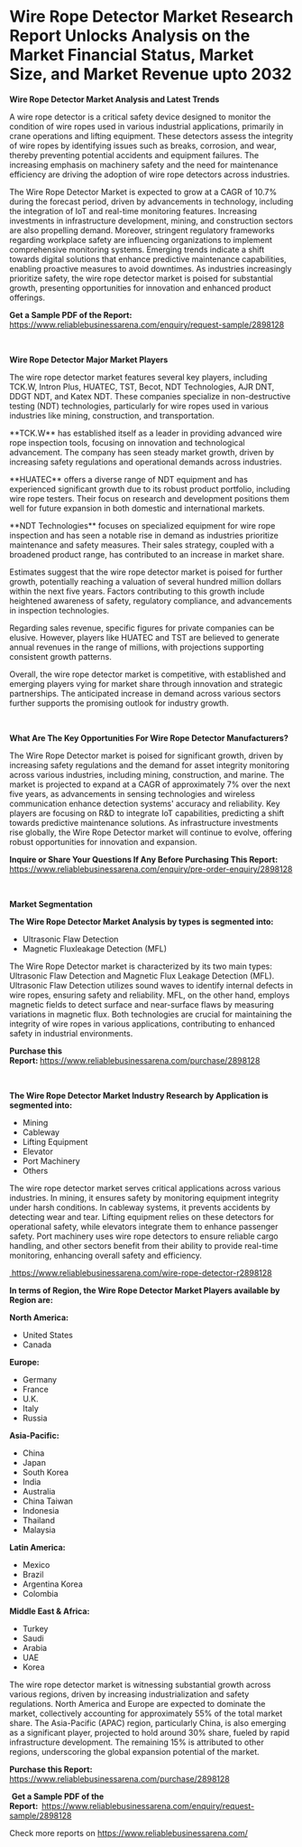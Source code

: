 <p><h1>Wire Rope Detector Market Research Report Unlocks Analysis on the Market Financial Status, Market Size, and Market Revenue upto 2032</h1></p><p><strong>Wire Rope Detector Market Analysis and Latest Trends</strong></p>
<p><p>A wire rope detector is a critical safety device designed to monitor the condition of wire ropes used in various industrial applications, primarily in crane operations and lifting equipment. These detectors assess the integrity of wire ropes by identifying issues such as breaks, corrosion, and wear, thereby preventing potential accidents and equipment failures. The increasing emphasis on machinery safety and the need for maintenance efficiency are driving the adoption of wire rope detectors across industries.</p><p>The Wire Rope Detector Market is expected to grow at a CAGR of 10.7% during the forecast period, driven by advancements in technology, including the integration of IoT and real-time monitoring features. Increasing investments in infrastructure development, mining, and construction sectors are also propelling demand. Moreover, stringent regulatory frameworks regarding workplace safety are influencing organizations to implement comprehensive monitoring systems. Emerging trends indicate a shift towards digital solutions that enhance predictive maintenance capabilities, enabling proactive measures to avoid downtimes. As industries increasingly prioritize safety, the wire rope detector market is poised for substantial growth, presenting opportunities for innovation and enhanced product offerings.</p></p>
<p><strong>Get a Sample PDF of the Report:&nbsp;</strong> <a href="https://www.reliablebusinessarena.com/enquiry/request-sample/2898128?utm_campaign=2635&utm_medium=2&utm_source=Github&utm_content=ia&utm_term=15032025&utm_id=wire-rope-detector">https://www.reliablebusinessarena.com/enquiry/request-sample/2898128</a></p>
<p>&nbsp;</p>
<p><strong>Wire Rope Detector Major Market Players</strong></p>
<p><p>The wire rope detector market features several key players, including TCK.W, Intron Plus, HUATEC, TST, Becot, NDT Technologies, AJR DNT, DDGT NDT, and Katex NDT. These companies specialize in non-destructive testing (NDT) technologies, particularly for wire ropes used in various industries like mining, construction, and transportation.</p><p>**TCK.W** has established itself as a leader in providing advanced wire rope inspection tools, focusing on innovation and technological advancement. The company has seen steady market growth, driven by increasing safety regulations and operational demands across industries.</p><p>**HUATEC** offers a diverse range of NDT equipment and has experienced significant growth due to its robust product portfolio, including wire rope testers. Their focus on research and development positions them well for future expansion in both domestic and international markets.</p><p>**NDT Technologies** focuses on specialized equipment for wire rope inspection and has seen a notable rise in demand as industries prioritize maintenance and safety measures. Their sales strategy, coupled with a broadened product range, has contributed to an increase in market share.</p><p>Estimates suggest that the wire rope detector market is poised for further growth, potentially reaching a valuation of several hundred million dollars within the next five years. Factors contributing to this growth include heightened awareness of safety, regulatory compliance, and advancements in inspection technologies.</p><p>Regarding sales revenue, specific figures for private companies can be elusive. However, players like HUATEC and TST are believed to generate annual revenues in the range of millions, with projections supporting consistent growth patterns.</p><p>Overall, the wire rope detector market is competitive, with established and emerging players vying for market share through innovation and strategic partnerships. The anticipated increase in demand across various sectors further supports the promising outlook for industry growth.</p></p>
<p>&nbsp;</p>
<p><strong>What Are The Key Opportunities For Wire Rope Detector Manufacturers?</strong></p>
<p><p>The Wire Rope Detector market is poised for significant growth, driven by increasing safety regulations and the demand for asset integrity monitoring across various industries, including mining, construction, and marine. The market is projected to expand at a CAGR of approximately 7% over the next five years, as advancements in sensing technologies and wireless communication enhance detection systems' accuracy and reliability. Key players are focusing on R&D to integrate IoT capabilities, predicting a shift towards predictive maintenance solutions. As infrastructure investments rise globally, the Wire Rope Detector market will continue to evolve, offering robust opportunities for innovation and expansion.</p></p>
<p><strong>Inquire or Share Your Questions If Any Before Purchasing This Report:</strong> <a href="https://www.reliablebusinessarena.com/enquiry/pre-order-enquiry/2898128?utm_campaign=2635&utm_medium=2&utm_source=Github&utm_content=ia&utm_term=15032025&utm_id=wire-rope-detector">https://www.reliablebusinessarena.com/enquiry/pre-order-enquiry/2898128</a></p>
<p>&nbsp;</p>
<p><strong>Market Segmentation</strong></p>
<p><strong>The Wire Rope Detector Market Analysis by types is segmented into:</strong></p>
<p><ul><li>Ultrasonic Flaw Detection</li><li>Magnetic Fluxleakage Detection (MFL)</li></ul></p>
<p><p>The Wire Rope Detector market is characterized by its two main types: Ultrasonic Flaw Detection and Magnetic Flux Leakage Detection (MFL). Ultrasonic Flaw Detection utilizes sound waves to identify internal defects in wire ropes, ensuring safety and reliability. MFL, on the other hand, employs magnetic fields to detect surface and near-surface flaws by measuring variations in magnetic flux. Both technologies are crucial for maintaining the integrity of wire ropes in various applications, contributing to enhanced safety in industrial environments.</p></p>
<p><strong>Purchase this Report:&nbsp;</strong><a href="https://www.reliablebusinessarena.com/purchase/2898128?utm_campaign=2635&utm_medium=2&utm_source=Github&utm_content=ia&utm_term=15032025&utm_id=wire-rope-detector">https://www.reliablebusinessarena.com/purchase/2898128</a></p>
<p>&nbsp;</p>
<p><strong>The Wire Rope Detector Market Industry Research by Application is segmented into:</strong></p>
<p><ul><li>Mining</li><li>Cableway</li><li>Lifting Equipment</li><li>Elevator</li><li>Port Machinery</li><li>Others</li></ul></p>
<p><p>The wire rope detector market serves critical applications across various industries. In mining, it ensures safety by monitoring equipment integrity under harsh conditions. In cableway systems, it prevents accidents by detecting wear and tear. Lifting equipment relies on these detectors for operational safety, while elevators integrate them to enhance passenger safety. Port machinery uses wire rope detectors to ensure reliable cargo handling, and other sectors benefit from their ability to provide real-time monitoring, enhancing overall safety and efficiency.</p></p>
<p><a href="https://www.reliablebusinessarena.com/wire-rope-detector-r2898128?utm_campaign=2635&utm_medium=2&utm_source=Github&utm_content=ia&utm_term=15032025&utm_id=wire-rope-detector">&nbsp;https://www.reliablebusinessarena.com/wire-rope-detector-r2898128</a></p>
<p><strong>In terms of Region, the Wire Rope Detector Market Players available by Region are:</strong></p>
<p>
    <p> <strong> North America: </strong>
        <ul>
            <li>United States</li>
            <li>Canada</li>
        </ul>
        </p> 
    <p> <strong> Europe: </strong>
        <ul>
            <li>Germany</li>
            <li>France</li>
            <li>U.K.</li>
            <li>Italy</li>
            <li>Russia</li>
        </ul>
        </p> 
    <p> <strong> Asia-Pacific: </strong>
        <ul>
            <li>China</li>
            <li>Japan</li>
            <li>South Korea</li>
            <li>India</li>
            <li>Australia</li>
            <li>China Taiwan</li>
            <li>Indonesia</li>
            <li>Thailand</li>
            <li>Malaysia</li>
        </ul>
        </p> 
    <p> <strong> Latin America: </strong>
        <ul>
            <li>Mexico</li>
            <li>Brazil</li>
            <li>Argentina Korea</li>
            <li>Colombia</li>
        </ul>
        </p> 
    <p> <strong> Middle East & Africa: </strong>
        <ul>
            <li>Turkey</li>
            <li>Saudi</li>
            <li>Arabia</li>
            <li>UAE</li>
            <li>Korea</li>
        </ul>
    </p>
    </p>
<p><p>The wire rope detector market is witnessing substantial growth across various regions, driven by increasing industrialization and safety regulations. North America and Europe are expected to dominate the market, collectively accounting for approximately 55% of the total market share. The Asia-Pacific (APAC) region, particularly China, is also emerging as a significant player, projected to hold around 30% share, fueled by rapid infrastructure development. The remaining 15% is attributed to other regions, underscoring the global expansion potential of the market.</p></p>
<p><strong>Purchase this Report: </strong><a href="https://www.reliablebusinessarena.com/purchase/2898128?utm_campaign=2635&utm_medium=2&utm_source=Github&utm_content=ia&utm_term=15032025&utm_id=wire-rope-detector">https://www.reliablebusinessarena.com/purchase/2898128</a></p>
<p>&nbsp;<strong>Get a Sample PDF of the Report:&nbsp;&nbsp;</strong><a href="https://www.reliablebusinessarena.com/enquiry/request-sample/2898128?utm_campaign=2635&utm_medium=2&utm_source=Github&utm_content=ia&utm_term=15032025&utm_id=wire-rope-detector">https://www.reliablebusinessarena.com/enquiry/request-sample/2898128</a></p>
<p><strong></strong></p>
<p>Check more reports on <a href="https://www.reliablebusinessarena.com/?utm_campaign=2635&utm_medium=2&utm_source=Github&utm_content=ia&utm_term=15032025&utm_id=wire-rope-detector">https://www.reliablebusinessarena.com/</a></p>